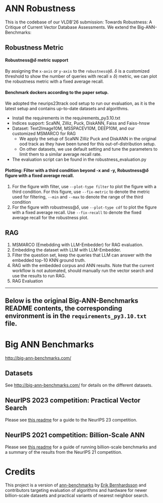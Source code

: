 # ANN Robustness
This is the codebase of our VLDB'26 submission: Towards Robustness: A Critique of Current Vector Database
Assessments.
We extend the Big-ANN-Benchmarks:
## Robustness Metric
#### Robustness@$\delta$ metric support
By assigning the `x-axis` or `y-axis` to the `robustness@`$\delta$. $\delta$ is a customized threshold to show the number of queries with recall $\ge\ \delta$) metric, we can plot the robustness metric with a fixed average recall.
#### Benchmark dockers according to the paper setup.
We adopted the neurips23track ood setup to run our evaluation, as it is the latest setup and contains up-to-date datasets and algorithms.
* Install the requirements in the requirements_py3.10.txt
* Indices support: ScaNN, Zilliz, Puck, DiskANN, Faiss and Faiss-hnsw
* Dataset: Text2Image10M, MSSPACEV10M, DEEP10M, and our customized MSMARCO for RAG
    * We apply the setup of ScaNN Zilliz Puck and DiskANN in the original ood track as they have been tuned for this out-of-distribution setup.
    * On other datasets, we use default setting and tune the parameters to limit them to a similar average recall rate.
* The evaluation script can be found in the robustness_evaluation.py
#### Plotting: Filter with a third condition beyond -x and -y, Robustness@$\delta$ figure with a fixed average recall.
1. For the figure with filter, use `--plot-type filter` to plot the figure with a third condition.
For this figure, use `--fix-metric` to denote the metric used for filtering, `--min` and `--max` to denote the range of the third condition
2. For the figure with robustness@$\delta$, use `--plot-type cdf` to plot the figure with a fixed average recall.
Use `--fix-recall` to denote the fixed average recall for the robustness plot.
## RAG
1. MSMARCO (Emebdding with LLM-Embedder) for RAG evaluation.
2. Embedding the dataset with LLM with LLM-Embedder.
3. Filter the question set, keep the queries that LLM can answer with the embedded top-10 KNN ground truth.
4. RAG with the embedded corpus and ANN results. 
Note that the current workflow is not automated, should manually run the vector search and use the results to run RAG.
5. RAG Evaluation

---
Below is the original Big-ANN-Benchmarks README contents, the corresponding environment is in the `requirements_py3.10.txt` file. 
---


# Big ANN Benchmarks

<http://big-ann-benchmarks.com/>

## Datasets

See <http://big-ann-benchmarks.com/> for details on the different datasets.

## NeurIPS 2023 competition: Practical Vector Search

Please see [this readme](./neurips23/README.md) for a guide to the NeurIPS 23 competition.

## NeurIPS 2021 competition: Billion-Scale ANN 

Please see [this readme](./neurips21/README.md) for a guide of running billion-scale benchmarks and a summary of the results from the NeurIPS 21 competition.

# Credits

This project is a version of [ann-benchmarks](https://github.com/erikbern/ann-benchmarks) by [Erik Bernhardsson](https://erikbern.com/) and contributors targeting evaluation of algorithms and hardware for newer billion-scale datasets and practical variants of nearest neighbor search.
